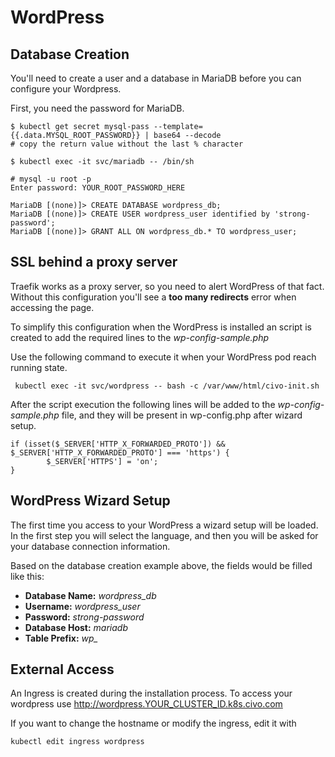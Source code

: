 # WordPress

## Database Creation

You'll need to create a user and a database in MariaDB before you can configure your Wordpress.

First, you need the password for MariaDB.

```
$ kubectl get secret mysql-pass --template={{.data.MYSQL_ROOT_PASSWORD}} | base64 --decode
# copy the return value without the last % character
```

```
$ kubectl exec -it svc/mariadb -- /bin/sh

# mysql -u root -p
Enter password: YOUR_ROOT_PASSWORD_HERE

MariaDB [(none)]> CREATE DATABASE wordpress_db;
MariaDB [(none)]> CREATE USER wordpress_user identified by 'strong-password';
MariaDB [(none)]> GRANT ALL ON wordpress_db.* TO wordpress_user;
```

## SSL behind a proxy server

Traefik works as a proxy server, so you need to alert WordPress of that fact. Without this configuration you'll see a **too many redirects** error when accessing the page.

To simplify this configuration when the WordPress is installed an script is created to add the required lines to the *wp-config-sample.php*

Use the following command to execute it when your WordPress pod reach running state.

```
 kubectl exec -it svc/wordpress -- bash -c /var/www/html/civo-init.sh
```

After the script execution the following lines will be added to the *wp-config-sample.php* file, and they will be present in wp-config.php after wizard setup.

```
if (isset($_SERVER['HTTP_X_FORWARDED_PROTO']) && $_SERVER['HTTP_X_FORWARDED_PROTO'] === 'https') {
        $_SERVER['HTTPS'] = 'on';
}
```

## WordPress Wizard Setup

The first time you access to your WordPress a wizard setup will be loaded. In the first step you will select the language, and then you will be asked for your database connection information.

Based on the database creation example above, the fields would be filled like this:

* **Database Name:** *wordpress_db*
* **Username:** *wordpress_user*
* **Password:** *strong-password*
* **Database Host:** *mariadb*
* **Table Prefix:** *wp_*

## External Access

An Ingress is created during the installation process. To access your wordpress use http://wordpress.YOUR_CLUSTER_ID.k8s.civo.com

If you want to change the hostname or modify the ingress, edit it with
```
kubectl edit ingress wordpress
```
